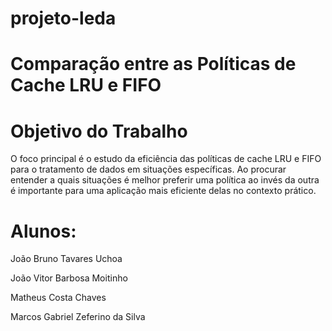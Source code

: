 # projeto-leda

# Comparação entre as Políticas de Cache LRU e FIFO

# Objetivo do Trabalho

O foco principal é o estudo da eficiência das políticas de cache LRU e FIFO para o tratamento de dados em situações específicas. Ao procurar entender a quais situações é melhor preferir uma política ao invés da outra é importante para uma aplicação mais eficiente delas no contexto prático.

# Alunos:
João Bruno Tavares Uchoa

João Vitor Barbosa Moitinho

Matheus Costa Chaves

Marcos Gabriel Zeferino da Silva
